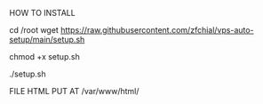 HOW TO INSTALL

cd /root
wget https://raw.githubusercontent.com/zfchial/vps-auto-setup/main/setup.sh

chmod +x setup.sh

./setup.sh

FILE HTML PUT AT /var/www/html/
